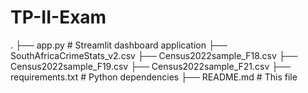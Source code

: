 # TP-II-Exam
.
├── app.py                  # Streamlit dashboard application
├── SouthAfricaCrimeStats_v2.csv
├── Census2022sample_F18.csv
├── Census2022sample_F19.csv
├── Census2022sample_F21.csv
├── requirements.txt        # Python dependencies
├── README.md               # This file
